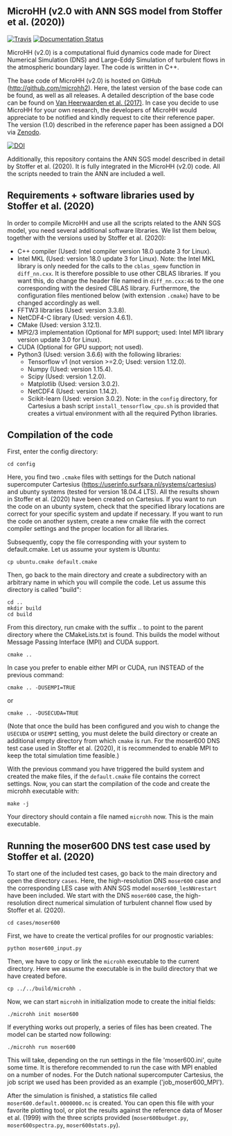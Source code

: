MicroHH (v2.0 with ANN SGS model from Stoffer et al. (2020))
-------
[![Travis](https://api.travis-ci.org/microhh/microhh.svg?branch=master)](https://travis-ci.org/microhh/microhh) [![Documentation Status](https://readthedocs.org/projects/microhh/badge/?version=latest)](https://microhh.readthedocs.io/en/latest/?badge=latest)

MicroHH (v2.0) is a computational fluid dynamics code made for Direct Numerical Simulation (DNS) and Large-Eddy Simulation of turbulent flows in the atmospheric boundary layer. The code is written in C++.

The base code of MicroHH (v2.0) is hosted on GitHub (http://github.com/microhh2). Here, the latest version of the base code can be found, as well as all releases. A detailed description of the base code can be found on [Van Heerwaarden et al. (2017)](http://www.geosci-model-dev-discuss.net/gmd-2017-41/#discussion). In case you decide to use MicroHH for your own research, the developers of MicroHH would appreciate to be notified and kindly request to cite their reference paper. The version (1.0) described in the reference paper has been assigned a DOI via [Zenodo](https://zenodo.org).

[![DOI](https://zenodo.org/badge/14754940.svg)](https://zenodo.org/badge/latestdoi/14754940)

Additionally, this repository contains the ANN SGS model described in detail by Stoffer et al. (2020). It is fully integrated in the MicroHH (v2.0) code. All the scripts needed to train the ANN are included a well.

Requirements + software libraries used by Stoffer et al. (2020)
------------
In order to compile MicroHH and use all the scripts related to the ANN SGS model, you need several additional software libraries. We list them below, together with the versions used by Stoffer et al. (2020):
* C++ compiler (Used: Intel compiler version 18.0 update 3 for Linux).
* Intel MKL (Used: version 18.0 update 3 for Linux).
    Note: the Intel MKL library is only needed for the calls to the `cblas_sgemv` function in `diff_nn.cxx`. It is therefore possible to use other CBLAS libraries. If you want       this, do change the header file named in `diff_nn.cxx:46` to the one corresponding with the desired CBLAS library. Furthermore, the configuration files mentioned below (with     extension `.cmake`) have to be changed accordingly as well.
* FFTW3 libraries (Used: version 3.3.8).
* NetCDF4-C library (Used: version 4.6.1).
* CMake (Used: version 3.12.1).
* MPI2/3 implementation (Optional for MPI support; used: Intel MPI library version update 3.0 for Linux).
* CUDA (Optional for GPU support; not used).
* Python3 (Used: version 3.6.6) with the following libraries:
    * Tensorflow v1 (not version >=2.0; Used: version 1.12.0).
    * Numpy (Used: version 1.15.4).
    * Scipy (Used: version 1.2.0).
    * Matplotlib (Used: version 3.0.2).
    * NetCDF4 (Used: version 1.14.2).
    * Scikit-learn (Used: version 3.0.2).
Note: in the `config` directory, for Cartesius a bash script `install_tensorflow_cpu.sh` is provided that creates a virtual environment with all the required Python libraries.

Compilation of the code
-----------------------
First, enter the config directory: 

    cd config

Here, you find two `.cmake` files with settings for the Dutch national supercomputer Cartesius (https://userinfo.surfsara.nl/systems/cartesius) and ubunty systems (tested for version 18.04.4 LTS). All the results shown in Stoffer et al. (2020) have been created on Cartesius. If you want to run the code on an ubunty system, check that the specified library locations are correct for your specific system and update if necessary. If you want to run the code on another system, create a new cmake file with the correct compiler settings and the proper location for all libraries.

Subsequently, copy the file corresponding with your system to default.cmake. Let us assume your system is Ubuntu:

    cp ubuntu.cmake default.cmake

Then, go back to the main directory and create a subdirectory with an arbitrary name in which you will compile the code. Let us assume this directory is called "build":

    cd ..  
    mkdir build  
    cd build   

From this directory, run cmake with the suffix .. to point to the parent directory where the CMakeLists.txt is found. This builds the model without Message Passing Interface (MPI) and CUDA support.

    cmake ..

In case you prefer to enable either MPI or CUDA, run INSTEAD of the previous command:
    
    cmake .. -DUSEMPI=TRUE

or

    cmake .. -DUSECUDA=TRUE

(Note that once the build has been configured and you wish to change the `USECUDA` or `USEMPI` setting, you must delete the build directory or create an additional empty directory from which `cmake` is run. For the moser600 DNS test case used in Stoffer et al. (2020), it is recommended to enable MPI to keep the total simulation time feasible.)

With the previous command you have triggered the build system and created the make files, if the `default.cmake` file contains the correct settings. Now, you can start the compilation of the code and create the microhh executable with:

    make -j

Your directory should contain a file named `microhh` now. This is the main executable.

Running the moser600 DNS test case used by Stoffer et al. (2020)
-----------------------
To start one of the included test cases, go back to the main directory and  open the directory `cases`. Here, the high-resolution DNS `moser600` case and the corresponding LES case with ANN SGS model `moser600_lesNNrestart` have been included. We start with the DNS `moser600` case, the high-resolution direct numerical simulation of turbulent channel flow used by Stoffer et al. (2020).

    cd cases/moser600

First, we have to create the vertical profiles for our prognostic variables:

    python moser600_input.py

Then, we have to copy or link the `microhh` executable to the current directory. Here we assume the executable is in the build directory that we have created before.

    cp ../../build/microhh .

Now, we can start `microhh` in initialization mode to create the initial fields:

    ./microhh init moser600

If everything works out properly, a series of files has been created. The model can be started now following:

    ./microhh run moser600

This will take, depending on the run settings in the file 'moser600.ini', quite some time. It is therefore recommended to run the case with MPI enabled on a number of nodes. For the Dutch national supercomputer Cartesius, the job script we used has been provided as an example ('job_moser600_MPI'). 

After the simulation is finished, a statistics file called `moser600.default.0000000.nc` is created. You can open this file with your favorite plotting tool, or plot the results against the reference data of Moser et al. (1999) with the three scripts provided (`moser600budget.py`, `moser600spectra.py`, `moser600stats.py`).

